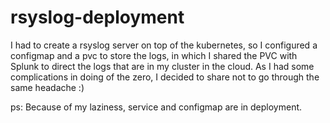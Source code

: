 # rsyslog-deployment

I had to create a rsyslog server on top of the kubernetes, so I configured a configmap and a pvc to store the logs, in which I shared the PVC with Splunk to direct the logs that are in my cluster in the cloud. As I had some complications in doing of the zero, I decided to share not to go through the same headache :)

ps: Because of my laziness, service and configmap are in deployment.
